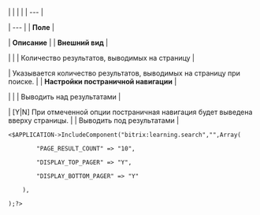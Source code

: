 |  |  |  |
| --- |

| --- |
| **Поле** |

| **Описание** |
| **Внешний вид** |

| |
| Количество результатов, выводимых на страницу |

| Указывается количество результатов, выводимых на страницу при поиске. |
| **Настройки постраничной навигации** |

| |
| Выводить над результатами |

| [Y|N] При отмеченной опции постраничная навигация будет выведена вверху страницы. |
| Выводить под результатами |

```
<$APPLICATION->IncludeComponent("bitrix:learning.search","",Array(

		"PAGE_RESULT_COUNT" => "10", 

		"DISPLAY_TOP_PAGER" => "Y", 

		"DISPLAY_BOTTOM_PAGER" => "Y" 

	),

);?>


```